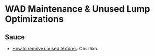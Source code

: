 # WAD Maintenance & Unused Lump Optimizations

## Sauce

- [How to remove unused textures](https://www.doomworld.com/forum/topic/143255-how-to-remove-unused-textures-from-your-maps/). Obsidian.
